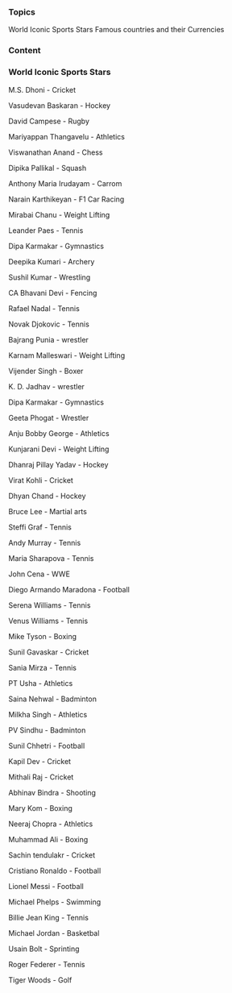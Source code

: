 ### Topics

World Iconic Sports Stars
Famous countries and their Currencies




### Content

### World Iconic Sports Stars

M.S. Dhoni             -    Cricket

Vasudevan Baskaran     -    Hockey

David Campese          -    Rugby 

Mariyappan Thangavelu  -    Athletics

Viswanathan Anand      -    Chess

Dipika Pallikal        -    Squash

Anthony Maria Irudayam -    Carrom

Narain Karthikeyan     -    F1 Car Racing

Mirabai Chanu          -    Weight Lifting

Leander Paes           -    Tennis

Dipa Karmakar          -    Gymnastics

Deepika Kumari         -    Archery

Sushil Kumar           - 	  Wrestling

CA Bhavani Devi        -    Fencing

Rafael Nadal           -    Tennis

Novak Djokovic         -    Tennis

Bajrang Punia          -    wrestler

Karnam Malleswari      -   Weight Lifting

Vijender Singh         -   Boxer

K. D. Jadhav           -   wrestler 

Dipa Karmakar          -   Gymnastics

Geeta Phogat           -   Wrestler

Anju Bobby George      -   Athletics

Kunjarani Devi         -   Weight Lifting

Dhanraj Pillay Yadav   -   Hockey

Virat Kohli            -   Cricket

Dhyan Chand            -   Hockey

Bruce Lee              -   Martial arts

Steffi Graf            -   Tennis

Andy Murray            -   Tennis

Maria Sharapova        -   Tennis

John Cena              -   WWE

Diego Armando Maradona -   Football 

Serena Williams        -   Tennis

Venus Williams         -   Tennis

Mike Tyson             -   Boxing

Sunil Gavaskar         -   Cricket

Sania Mirza            -   Tennis

PT Usha                -   Athletics

Saina Nehwal           -   Badminton

Milkha Singh           - 	 Athletics

PV Sindhu              -   Badminton

Sunil Chhetri - Football

Kapil Dev - Cricket

Mithali Raj - Cricket

Abhinav Bindra - Shooting

Mary Kom - Boxing

Neeraj Chopra - Athletics

Muhammad Ali   -  Boxing

Sachin tendulakr  - Cricket

Cristiano Ronaldo  - Football

Lionel Messi   - Football

Michael Phelps    -  Swimming

Billie Jean King  - Tennis

Michael Jordan - Basketbal

Usain Bolt    - Sprinting

Roger Federer  - Tennis

Tiger Woods   - Golf



